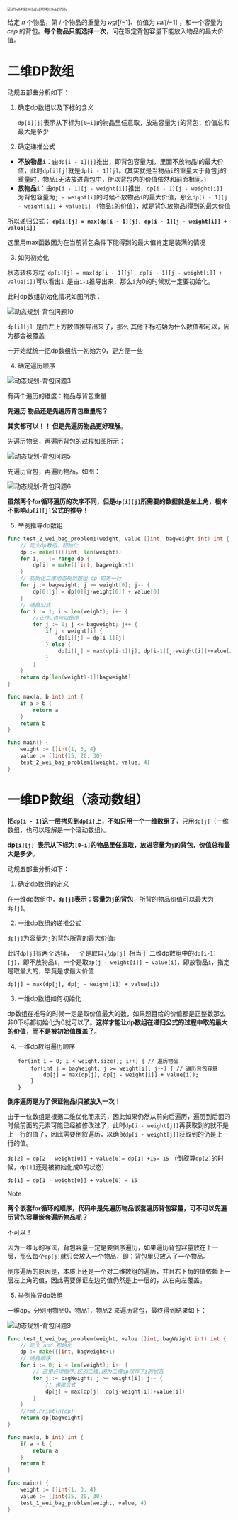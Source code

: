 <img src="https://s2.loli.net/2024/07/13/CQA1cZUwp9qMSJ6.png" alt="d78e84192363d2a2717432f1eb21763a" style="zoom:50%;" />

给定 𝑛 个物品，第 𝑖 个物品的重量为 𝑤𝑔𝑡[𝑖−1]、价值为 𝑣𝑎𝑙[𝑖−1] ，和一个容量为 𝑐𝑎𝑝 的背包。**每个物品只能选择一次**，问在限定背包容量下能放入物品的最大价值。

# 二维DP数组

动规五部曲分析如下：

1. 确定dp数组以及下标的含义

   `dp[i][j]`表示从下标为`[0~i]`的物品里任意取，放进容量为`j`的背包，价值总和最大是多少

2. 确定递推公式

- **不放物品`i`**：由`dp[i - 1][j]`推出，即背包容量为j，里面不放物品i的最大价值，此时`dp[i][j]`就是`dp[i - 1][j]`。(其实就是当物品`i`的重量大于背包`j`的重量时，物品`i`无法放进背包中，所以背包内的价值依然和前面相同。)
- **放物品`i`**：由`dp[i - 1][j - weight[i]]`推出，`dp[i - 1][j - weight[i]] `为背包容量为`j - weight[i]`的时候不放物品`i`的最大价值，那么`dp[i - 1][j - weight[i]] + value[i]` （物品`i`的价值），就是背包放物品i得到的最大价值

所以递归公式： **`dp[i][j] = max(dp[i - 1][j], dp[i - 1][j - weight[i]] + value[i])`**

这里用max函数因为在当前背包条件下能得到的最大值肯定是装满的情况

3. 如何初始化

状态转移方程` dp[i][j] = max(dp[i - 1][j], dp[i - 1][j - weight[i]] + value[i])`可以看出`i `是由` i-1 `推导出来，那么`i`为0的时候就一定要初始化。

此时dp数组初始化情况如图所示：

![动态规划-背包问题10](https://code-thinking-1253855093.file.myqcloud.com/pics/%E5%8A%A8%E6%80%81%E8%A7%84%E5%88%92-%E8%83%8C%E5%8C%85%E9%97%AE%E9%A2%9810.jpg)

`dp[i][j] `是由左上方数值推导出来了，那么 其他下标初始为什么数值都可以，因为都会被覆盖

一开始就统一把dp数组统一初始为0，更方便一些

4. 确定遍历顺序

![动态规划-背包问题3](https://code-thinking-1253855093.file.myqcloud.com/pics/2021011010314055.png)

有两个遍历的维度：物品与背包重量

**先遍历 物品还是先遍历背包重量呢？**

**其实都可以！！ 但是先遍历物品更好理解**。

先遍历物品，再遍历背包的过程如图所示：

![动态规划-背包问题5](https://code-thinking-1253855093.file.myqcloud.com/pics/202101101032124.png)

先遍历背包，再遍历物品，如图：

![动态规划-背包问题6](https://code-thinking-1253855093.file.myqcloud.com/pics/20210110103244701.png)

**虽然两个for循环遍历的次序不同，但是`dp[i][j]`所需要的数据就是左上角，根本不影响`dp[i][j]`公式的推导！**

5. 举例推导dp数组



```go
func test_2_wei_bag_problem1(weight, value []int, bagweight int) int {
	// 定义dp数组、初始化
	dp := make([][]int, len(weight))
	for i, _ := range dp {
		dp[i] = make([]int, bagweight+1)
	}
	// 初始化二维动态规划数组 dp 的第一行
	for j := bagweight; j >= weight[0]; j-- {
		dp[0][j] = dp[0][j-weight[0]] + value[0]
	}
	// 递推公式
	for i := 1; i < len(weight); i++ {
		//正序,也可以倒序
		for j := 0; j <= bagweight; j++ {
			if j < weight[i] {
				dp[i][j] = dp[i-1][j]
			} else {
				dp[i][j] = max(dp[i-1][j], dp[i-1][j-weight[i]]+value[i])
			}
		}
	}
	return dp[len(weight)-1][bagweight]
}

func max(a, b int) int {
	if a > b {
		return a
	}
	return b
}

func main() {
	weight := []int{1, 3, 4}
	value := []int{15, 20, 30}
	test_2_wei_bag_problem1(weight, value, 4)
}
```

# 一维DP数组（滚动数组）

**把`dp[i - 1]`这一层拷贝到`dp[i]`上，不如只用一个一维数组了**，只用`dp[j]`（一维数组，也可以理解是一个滚动数组）。

**dp`[i][j] `表示从下标为`[0-i]`的物品里任意取，放进容量为`j`的背包，价值总和最大是多少**。

动规五部曲分析如下：

1. 确定dp数组的定义

在一维dp数组中，**`dp[j]`表示：容量为`j`的背包**，所背的物品价值可以最大为`dp[j]`。

2. 一维dp数组的递推公式

`dp[j]`为容量为`j`的背包所背的最大价值:

此时`dp[j]`有两个选择，一个是取自己`dp[j] `相当于 二维dp数组中的`dp[i-1][j]`，即不放物品`i`，一个是取`dp[j - weight[i]] + value[i]`，即放物品`i`，指定是取最大的，毕竟是求最大价值

```text
dp[j] = max(dp[j], dp[j - weight[i]] + value[i])
```

3. 一维dp数组如何初始化

dp数组在推导的时候一定是取价值最大的数，如果题目给的价值都是正整数那么非0下标都初始化为0就可以了。**这样才能让dp数组在递归公式的过程中取的最大的价值，而不是被初始值覆盖了**。

4. 一维dp数组遍历顺序

   ```text
   for(int i = 0; i < weight.size(); i++) { // 遍历物品
       for(int j = bagWeight; j >= weight[i]; j--) { // 遍历背包容量
           dp[j] = max(dp[j], dp[j - weight[i]] + value[i]);
       }
   }
   ```

**倒序遍历是为了保证物品i只被放入一次！**

由于一位数组是根据二维优化而来的，因此如果仍然从前向后遍历，遍历到后面的时候前面的元素可能已经被修改过了，此时`dp[i - weight[j]]`再获取到的就不是上一行的值了，因此需要倒叙遍历，以确保`dp[i - weight[j]]`获取到的仍是上一行的值。

`dp[2] = dp[2 - weight[0]] + value[0]= dp[1] +15= 15` （倒叙算`dp[2]`的时候，`dp[1]`还是被初始化成0的状态）

`dp[1] = dp[1 - weight[0]] + value[0] = 15`



> [!NOTE]
>
> **两个嵌套for循环的顺序，代码中是先遍历物品嵌套遍历背包容量，可不可以先遍历背包容量嵌套遍历物品呢？**
>
> 不可以！
>
> 因为一维`dp`的写法，背包容量一定是要倒序遍历，如果遍历背包容量放在上一层，那么每个`dp[j]`就只会放入一个物品，即：背包里只放入了一个物品。
>
> 倒序遍历的原因是，本质上还是一个对二维数组的遍历，并且右下角的值依赖上一层左上角的值，因此需要保证左边的值仍然是上一层的，从右向左覆盖。

5. 举例推导dp数组

一维dp，分别用物品0，物品1，物品2 来遍历背包，最终得到结果如下：

![动态规划-背包问题9](https://code-thinking-1253855093.file.myqcloud.com/pics/20210110103614769.png)

```go
func test_1_wei_bag_problem(weight, value []int, bagWeight int) int {
	// 定义 and 初始化
	dp := make([]int, bagWeight+1)
	// 递推顺序
	for i := 0; i < len(weight); i++ {
		// 这里必须倒序,区别二维,因为二维dp保存了i的状态
		for j := bagWeight; j >= weight[i]; j-- {
			// 递推公式
			dp[j] = max(dp[j], dp[j-weight[i]]+value[i])
		}
	}
	//fmt.Println(dp)
	return dp[bagWeight]
}

func max(a, b int) int {
	if a > b {
		return a
	}
	return b
}

func main() {
	weight := []int{1, 3, 4}
	value := []int{15, 20, 30}
	test_1_wei_bag_problem(weight, value, 4)
}
```


